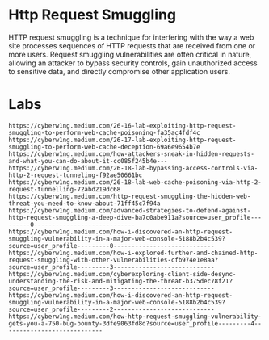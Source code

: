 # Http Request Smuggling

HTTP request smuggling is a technique for interfering with the way a web site processes sequences of HTTP requests that are received from one or more users. Request smuggling vulnerabilities are often critical in nature, allowing an attacker to bypass security controls, gain unauthorized access to sensitive data, and directly compromise other application users.

# Labs

```
https://cyberw1ng.medium.com/26-16-lab-exploiting-http-request-smuggling-to-perform-web-cache-poisoning-fa35ac4fdf4c
https://cyberw1ng.medium.com/26-17-lab-exploiting-http-request-smuggling-to-perform-web-cache-deception-69a6e9654b7e
https://cyberw1ng.medium.com/how-attackers-sneak-in-hidden-requests-and-what-you-can-do-about-it-cc085f245b4e---
https://cyberw1ng.medium.com/26-18-lab-bypassing-access-controls-via-http-2-request-tunneling-f92ae50661bc
https://cyberw1ng.medium.com/26-18-lab-web-cache-poisoning-via-http-2-request-tunnelling-72abd219dc68
https://cyberw1ng.medium.com/http-request-smuggling-the-hidden-web-threat-you-need-to-know-about-71ff45c7f94a
https://cyberw1ng.medium.com/advanced-strategies-to-defend-against-http-request-smuggling-a-deep-dive-ba7c0abe911a?source=user_profile---------0----------------------------
https://cyberw1ng.medium.com/how-i-discovered-an-http-request-smuggling-vulnerability-in-a-major-web-console-5188b2b4c539?source=user_profile---------0----------------------------
https://cyberw1ng.medium.com/how-i-explored-further-and-chained-http-request-smuggling-with-other-vulnerabilities-cfb974e1e8aa?source=user_profile---------3----------------------------
https://cyberw1ng.medium.com/cyberexploring-client-side-desync-understanding-the-risk-and-mitigating-the-threat-b375dec78f21?source=user_profile---------3----------------------------
https://cyberw1ng.medium.com/how-i-discovered-an-http-request-smuggling-vulnerability-in-a-major-web-console-5188b2b4c539?source=user_profile---------2----------------------------
https://cyberw1ng.medium.com/how-http-request-smuggling-vulnerability-gets-you-a-750-bug-bounty-3dfe9063fd8d?source=user_profile---------4----------------------------
```
